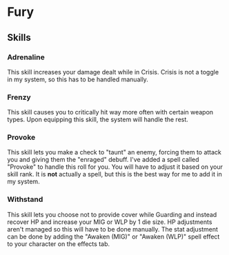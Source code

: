 # Fury

## Skills

### Adrenaline

This skill increases your damage dealt while in Crisis. Crisis is not a toggle in my system, so this has to be handled manually.

### Frenzy

This skill causes you to critically hit way more often with certain weapon types. Upon equipping this skill, the system will handle the rest.

### Provoke

This skill lets you make a check to "taunt" an enemy, forcing them to attack you and giving them the "enraged" debuff. I've added a spell called "Provoke" to handle this roll for you. You will have to adjust it based on your skill rank. It is **not** actually a spell, but this is the best way for me to add it in my system.

### Withstand

This skill lets you choose not to provide cover while Guarding and instead recover HP and increase your MIG or WLP by 1 die size. HP adjustments aren't managed so this will have to be done manually. The stat adjustment can be done by adding the "Awaken (MIG)" or "Awaken (WLP)" spell effect to your character on the effects tab.
